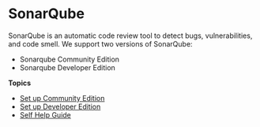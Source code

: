 # SonarQube

SonarQube is an automatic code review tool to detect bugs, vulnerabilities, and code smell. We support two versions of SonarQube:
- Sonarqube Community Edition
- Sonarqube Developer Edition

<!-- CODEX-53275 (PORTAL-2287) -->
<!--By default, SonarQube Community edition is available with all the tier subscription (except starter). If you want to have the flexibilty to choose between the Community and Developer editions, you can buy the add-on of Basic languages. As a Subscription Administrator (SA), this will allow you to choose which edition you want to use for the new app. The following table provides two examples:  

|**Tier**|**Default Edition**|**Change after Add-on**|
|---|---|---|
|Squad|Community edition|You can choose between Community and Developer edition for subsequent new apps|
|Starter|Community edition|You can choose between Community and Developer edition for subsequent new apps|

As an SA, after you have bought the add-on, you cannot remove the add-on if you are using the Developer edition in your subscription. You will need to remove all Developer edition apps before you can downgrade and remove the add-on. -->

**Topics**  

- [Set up Community Edition](sonarqube-set-up-community-edition)
- [Set up Developer Edition](sonarqube-set-up-developer-edition)
- [Self Help Guide](sonarqube-self-help-guide)
